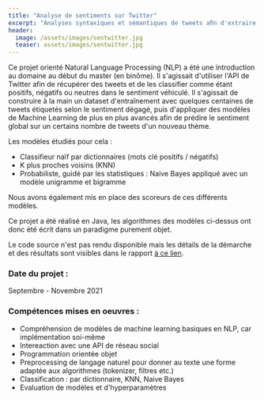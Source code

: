 ```yaml
---
title: "Analyse de sentiments sur Twitter"
excerpt: "Analyses syntaxiques et sémantiques de tweets aﬁn d'extraire le sentiment global lié à un thème sur le réseau social"
header:
  image: /assets/images/sentwitter.jpg
  teaser: assets/images/sentwitter.jpg
---
```


Ce projet orienté Natural Language Processing (NLP) a été une introduction au domaine au début du master (en binôme). Il s'agissait d'utiliser l'API de Twitter afin de récupérer des tweets et de les classifier comme étant positifs, négatifs ou neutres dans le sentiment véhiculé. Il s'agissait de construire à la main un dataset d'entraînement avec quelques centaines de tweets étiquetés selon le sentiment dégagé, puis d'appliquer des modèles de Machine Learning de plus en plus avancés afin de prédire le sentiment global sur un certains nombre de tweets d'un nouveau thème.  

Les modèles étudiés pour cela :
- Classifieur naïf par dictionnaires (mots clé positifs / négatifs)
- K plus proches voisins (KNN)
- Probabiliste, guidé par les statistiques : Naive Bayes appliqué avec un modèle unigramme et bigramme

Nous avons également mis en place des scoreurs de ces différents modèles.  

Ce projet a été réalisé en Java, les algorithmes des modèles ci-dessus ont donc été écrit dans un paradigme purement objet.  

Le code source n'est pas rendu disponible mais les détails de la démarche et des résultats sont visibles dans le rapport [à ce lien](https://github.com/kyn76/twitter-sentiment-report/blob/main/Twitter-Feelings-Report.pdf).

### Date du projet :
Septembre - Novembre 2021

### Compétences mises en oeuvres :
- Compréhension de modèles de machine learning basiques en NLP, car implémentation soi-même
- Intereaction avec une API de réseau social
- Programmation orientée objet
- Preprocessing de langage naturel pour donner au texte une forme adaptée aux algorithmes (tokenizer, filtres etc.)
- Classification : par dictionnaire, KNN, Naive Bayes
- Evaluation de modèles et d'hyperparamètres

